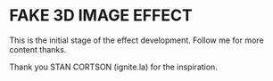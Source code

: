 # FAKE 3D IMAGE EFFECT

This is the initial stage of the effect development.
Follow me for more content thanks.

Thank you STAN CORTSON (ignite.la) for the inspiration.
